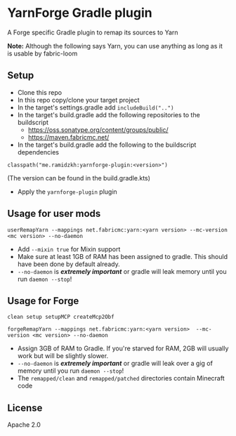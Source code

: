 # YarnForge Gradle plugin
A Forge specific Gradle plugin to remap its sources to Yarn

**Note:** Although the following says Yarn, you can use anything as long as it is usable by fabric-loom

## Setup
* Clone this repo
* In this repo copy/clone your target project
* In the target's settings.gradle add `includeBuild("..")`
* In the target's build.gradle add the following repositories to the buildscript
  - https://oss.sonatype.org/content/groups/public/
  - https://maven.fabricmc.net/
* In the target's build.gradle add the following to the buildscript dependencies
```
classpath("me.ramidzkh:yarnforge-plugin:<version>")
```
(The version can be found in the build.gradle.kts)
* Apply the `yarnforge-plugin` plugin

## Usage for user mods
`userRemapYarn --mappings net.fabricmc:yarn:<yarn version> --mc-version <mc version> --no-daemon`
* Add `--mixin true` for Mixin support
* Make sure at least 1GB of RAM has been assigned to gradle. This should have been done by default already.
* `--no-daemon` is ***extremely important*** or gradle will leak memory until you run `daemon --stop`!

## Usage for Forge
`clean setup setupMCP createMcp2Obf`

`forgeRemapYarn --mappings net.fabricmc:yarn:<yarn version>  --mc-version <mc version> --no-daemon`
* Assign 3GB of RAM to Gradle. If you're starved for RAM, 2GB will usually work but will be slightly slower.
* `--no-daemon` is ***extremely important*** or gradle will leak over a gig of memory until you run `daemon --stop`!
* The `remapped/clean` and `remapped/patched` directories contain Minecraft code

## License
Apache 2.0
